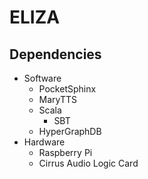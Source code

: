 ELIZA
=====
Dependencies
-----------------
 - Software
	 - PocketSphinx
	 - MaryTTS
	 - Scala
		 - SBT
	 - HyperGraphDB
 - Hardware
	 - Raspberry Pi
	 - Cirrus Audio Logic Card

